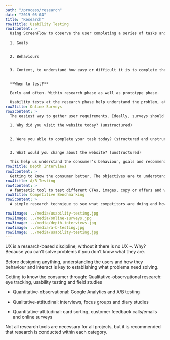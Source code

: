 ```yaml
---
path: "/process/research"
date: "2019-05-04"
title: "Research"
row1title: Usability Testing
row1content: > 
  Using ScreenFlow to observe the user completing a series of tasks and questions on a website. Establishing: 
  
  1. Goals


  2. Behaviours 


  3. Context, to understand how easy or difficult it is to complete the goals set, behaviour with the platform and the environment conducted in. 
  

  **When to test?**   

  Early and often. Within research phase as well as prototype phase. 

  Usability tests at the research phase help understand the problem, at prototype phase to validate the solution and testing phase to sanity check. 
row2title: Online Surveys
row2content: > 
  The easiest way to gather user requirements. Ideally, surveys should include qualitative and quantitative questions such as multiple choice or open answers. Online surveys need to consider the 3 Golden Questions:

  1. Why did you visit the website today? (unstructured)


  2. Were you able to complete your task today? (structured and unstructured)
  

  3. What would you change about the website? (unstructured)

  This help us understand the consumer’s behaviour, goals and recommendations for a better user experience. Online surveys are sent to the current customer database as well as new consumers. Usually they are built in Survey Monkey.
row3title: Depth Interviews
row3content: > 
  Getting to know the consumer better. The objectives are to understand the consumer’s goals and context of use by providing an opportunity to listen and learn. Asking what, why and how questions, letting the consumer talk without directing their response, limiting their answers with yes/no or asking them to predict the future, is recommended.
row4title: A/B Testing
row4content: > 
  A fantastic tool to test different CTAs, images, copy or offers and which the users respond best to. The options with highest engagement or interaction will be rolled out. A/B testing facilitates improvements, encourages experiments, validates assumptions (or not) and will be data driven. The online tool to do this is Optimizely.
row5title: Competitive Benchmarking
row5content: > 
  A simple research technique to see what competitors are doing and how best-in class websites are solving a problem, what works and what doesn’t. Considering direct competitors as well as the wider market and similar industries.

row1image: ../media/usability-testing.jpg
row2image: ../media/online-surveys.jpg
row3image: ../media/depth-interviews.jpg
row4image: ../media/a-b-testing.jpg
row5image: ../media/usability-testing.jpg
---
```


UX is a research-based discipline, without it there is no UX –. Why? Because you can’t solve problems if you don’t know what they are.

  Before designing anything, understanding the users and how they behaviour and interact is key to establishing what problems need solving.

  Getting to know the consumer through:
  Qualitative-observational research: eye tracking, usability testing and field studies

  * Quantitative-observational: Google Analytics and A/B testing

  * Qualitative-attitudinal: interviews, focus groups and diary studies   

  * Quantitative-attitudinal: card sorting, customer feedback calls/emails and online surveys 

  Not all research tools are necessary for all projects, but it is recommended that research is conducted within each category.